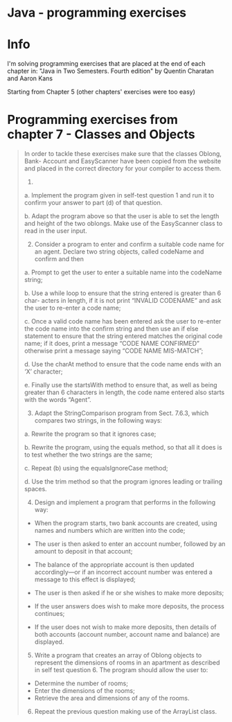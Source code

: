 # Java - programming exercises

# Info

I'm solving programming exercises that are placed at the end of each chapter in:
"Java in Two Semesters. Fourth edition" by Quentin Charatan and Aaron Kans

Starting from Chapter 5 (other chapters' exercises were too easy)

# Programming exercises from chapter 7 - Classes and Objects

> In order to tackle these exercises make sure that the classes Oblong, Bank-
> Account and EasyScanner have been copied from the website and placed in
> the correct directory for your compiler to access them.
>
>
>
> 1.
>
> a. Implement the program given in self-test question 1 and run it to confirm
> your answer to part (d) of that question.
>
> b. Adapt the program above so that the user is able to set the length and height
> of the two oblongs. Make use of the EasyScanner class to read in the
> user input.
>
>
>
> 2. Consider a program to enter and confirm a suitable code name for an agent.
> Declare two string objects, called codeName and confirm and then
>
> a. Prompt to get the user to enter a suitable name into the codeName string;
>
> b. Use a while loop to ensure that the string entered is greater than 6 char-
> acters in length, if it is not print “INVALID CODENAME” and ask the user
> to re-enter a code name;
>
> c. Once a valid code name has been entered ask the user to re-enter the code
> name into the confirm string and then use an if else statement to ensure
> that the string entered matches the original code name; if it does, print a
> message “CODE NAME CONFIRMED” otherwise print a message saying
> “CODE NAME MIS-MATCH”;
>
> d. Use the charAt method to ensure that the code name ends with an ‘X’
> character;
>
> e. Finally use the startsWith method to ensure that, as well as being
> greater than 6 characters in length, the code name entered also starts with the
> words “Agent”.
>
>
>
> 3. Adapt the StringComparison program from Sect. 7.6.3, which compares
> two strings, in the following ways:
>
> a. Rewrite the program so that it ignores case;
>
> b. Rewrite the program, using the equals method, so that all it does is to test
> whether the two strings are the same;
>
> c. Repeat (b) using the equalsIgnoreCase method;
>
> d. Use the trim method so that the program ignores leading or trailing spaces.
>
>
>
> 4. Design and implement a program that performs in the following way:
>
> * When the program starts, two bank accounts are created, using names and
> numbers which are written into the code;
>
> * The user is then asked to enter an account number, followed by an amount to
> deposit in that account;
>
> * The balance of the appropriate account is then updated accordingly—or if an
> incorrect account number was entered a message to this effect is displayed;
>
> * The user is then asked if he or she wishes to make more deposits;
>
> * If the user answers does wish to make more deposits, the process continues;
>
> * If the user does not wish to make more deposits, then details of both accounts
> (account number, account name and balance) are displayed.
>
>
>
> 5. Write a program that creates an array of Oblong objects to represent the
> dimensions of rooms in an apartment as described in self test question 6. The
> program should allow the user to:
>
> * Determine the number of rooms;
> * Enter the dimensions of the rooms;
> * Retrieve the area and dimensions of any of the rooms.
>
>
>
> 6. Repeat the previous question making use of the ArrayList class.
